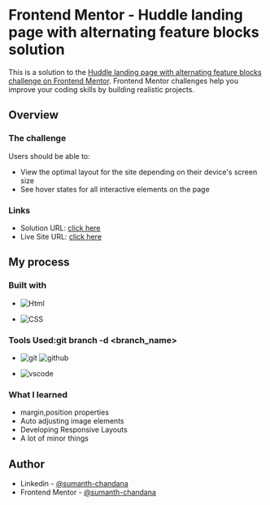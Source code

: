 # Frontend Mentor - Huddle landing page with alternating feature blocks solution

This is a solution to the [Huddle landing page with alternating feature blocks challenge on Frontend Mentor](https://www.frontendmentor.io/challenges/huddle-landing-page-with-alternating-feature-blocks-5ca5f5981e82137ec91a5100). Frontend Mentor challenges help you improve your coding skills by building realistic projects. 


## Overview

### The challenge

Users should be able to:

- View the optimal layout for the site depending on their device's screen size
- See hover states for all interactive elements on the page


### Links

- Solution URL: [click here](https://github.com/sumanth-chandana/huddle-landing-page-alternating-feature-blocks.git)
- Live Site URL: [click here](https://fm-huddle-with-alternating-blocks.netlify.app/)


## My process

### Built with

- ![Html](	https://img.shields.io/badge/HTML5-E34F26?style=for-the-badge&logo=html5&logoColor=white)

- ![CSS](https://img.shields.io/badge/CSS3-1572B6?style=for-the-badge&logo=css3&logoColor=white)

### Tools Used:git branch -d <branch_name>


- ![git](https://img.shields.io/badge/GIT-E44C30?style=for-the-badge&logo=git&logoColor=white)
 ![github](https://img.shields.io/badge/GitHub-100000?style=for-the-badge&logo=github&logoColor=white)

-	![vscode](https://img.shields.io/badge/Visual_Studio_Code-0078D4?style=for-the-badge&logo=visual%20studio%20code&logoColor=white)


### What I learned

- margin,position properties
- Auto adjusting image elements
- Developing Responsive Layouts
- A lot of minor things

## Author

- Linkedin - [@sumanth-chandana](https://www.linkedin.com/in/sumanthchandana/)
- Frontend Mentor - [@sumanth-chandana](https://www.frontendmentor.io/profile/sumanth-chandana)


